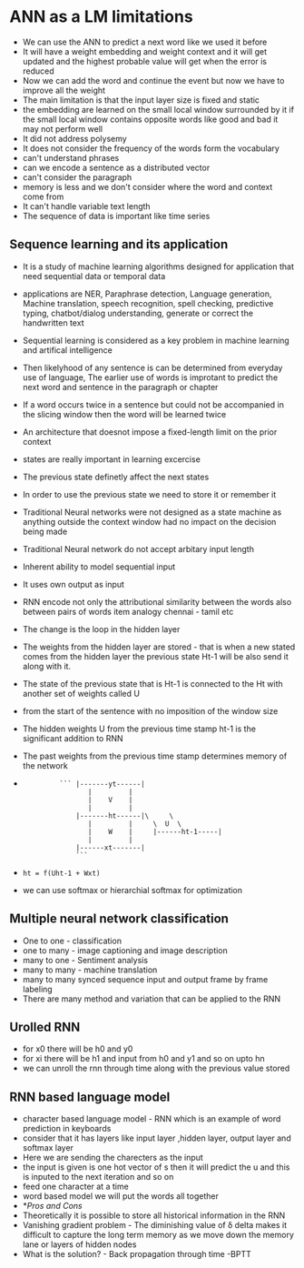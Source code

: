 # ANN as a LM limitations
-  We can use the ANN to predict a next word like we used it before
- It will have a weight embedding and weight context and it will get updated and the highest probable value will get when the error is reduced
- Now we can add the word and continue the event but now we have to improve all the weight 
-  The main limitation is that the input layer size is fixed and static
- the embedding are learned on the small local window surrounded by it if the small local window contains opposite words like good and bad it may not perform well
- It did not address polysemy
- It does not consider the frequency of the words form the vocabulary
- can't understand phrases
- can we encode a sentence as a distributed vector
- can't consider the paragraph
- memory is less and we don't consider where the word and context come from
-  It can't handle variable text length
- The sequence of data is important like time series

## Sequence learning and its application
- It is a study of machine learning algorithms designed for application that need sequential data or temporal data
- applications are NER, Paraphrase detection, Language generation, Machine translation, speech recognition, spell checking, predictive typing, chatbot/dialog understanding, generate or correct the handwritten text

- Sequential learning is considered as a key problem in machine learning and artifical intelligence
- Then likelyhood of any sentence is can be determined from everyday use of language, The earlier use of words is improtant to predict the next word and sentence in the  paragraph or chapter
- If a word occurs twice in a sentence but could not be accompanied in the slicing window then the word will be learned twice
- An architecture that doesnot impose a fixed-length limit on the prior context
- states are really important in learning  excercise
- The previous state definetly affect the next states
- In order to use the previous state we need to store it or remember it
- Traditional Neural networks were not designed as a state machine as anything outside the context window had no impact on the decision being made
- Traditional Neural network do not accept arbitary input length
- Inherent ability to model sequential input 
- It uses own output as input
- RNN encode not only the attributional similarity between the words also between pairs of words item analogy chennai - tamil etc
- The change is the loop in the hidden layer
- The weights from the hidden layer are stored - that is when a new stated comes from the hidden layer the previous state Ht-1 will be also send it along with it.
-  The state of the previous state that is Ht-1 is connected to the Ht with another set of weights called U
- from the start of the sentence with no imposition of the window  size
- The hidden weights U from the previous time stamp ht-1 is the significant addition to RNN
- The past weights from the previous time stamp determines memory of the network
-              ``` |-------yt------|
                      |         |
                      |    V    |
                      |         |    
                   |-------ht------|\     \
                      |         |     \  U  \
                      |    W    |     |------ht-1-----|
                      |         |
                   |------xt-------|
                   ```
 - `ht = f(Uht-1 + Wxt)`
 -  we can use softmax or hierarchial softmax for optimization
 ## Multiple neural network classification
 - One to one - classification
 - one to many - image captioning and image description
 - many to one - Sentiment analysis
 - many to many - machine translation
 - many to many synced sequence input and output frame by frame labeling
 - There are many method and variation that can be applied to the RNN
 
## Urolled RNN
- for x0 there will be h0 and y0
- for xi there will be h1 and input from h0 and y1 and so on upto hn 
- we can unroll the rnn through time along with the previous value stored

## RNN based language model
- character based language model - RNN which is an example of word prediction in keyboards
- consider that it has layers like input layer ,hidden layer, output layer and softmax layer 
- Here we are sending the charecters as the input
- the input is given is one hot vector of s then it will predict the u and this is inputed to the next iteration and so on
- feed one character at a time
- word based model we will put the words all together
- **Pros and Cons*
- Theoretically it is possible to store all historical information in the RNN
- Vanishing gradient problem - The diminishing value of δ delta makes it difficult to capture the long term memory as we move down the memory lane or layers of hidden nodes
- What is the solution? - Back propagation through time -BPTT

